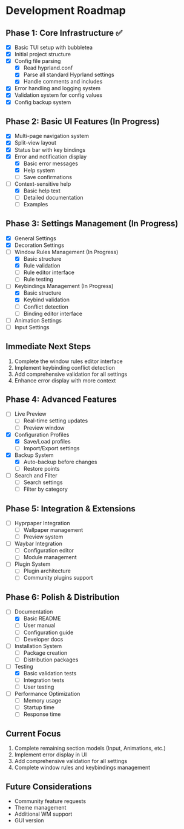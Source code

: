 # Development Roadmap

## Phase 1: Core Infrastructure ✅

- [x] Basic TUI setup with bubbletea
- [x] Initial project structure
- [x] Config file parsing
  - [x] Read hyprland.conf
  - [x] Parse all standard Hyprland settings
  - [x] Handle comments and includes
- [x] Error handling and logging system
- [x] Validation system for config values
- [x] Config backup system

## Phase 2: Basic UI Features (In Progress)

- [x] Multi-page navigation system
- [x] Split-view layout
- [x] Status bar with key bindings
- [x] Error and notification display
  - [x] Basic error messages
  - [x] Help system
  - [ ] Save confirmations
- [ ] Context-sensitive help
  - [x] Basic help text
  - [ ] Detailed documentation
  - [ ] Examples

## Phase 3: Settings Management (In Progress)

- [x] General Settings
- [x] Decoration Settings
- [ ] Window Rules Management (In Progress)
  - [x] Basic structure
  - [x] Rule validation
  - [ ] Rule editor interface
  - [ ] Rule testing
- [ ] Keybindings Management (In Progress)
  - [x] Basic structure
  - [x] Keybind validation
  - [ ] Conflict detection
  - [ ] Binding editor interface
- [ ] Animation Settings
- [ ] Input Settings

## Immediate Next Steps
1. Complete the window rules editor interface
2. Implement keybinding conflict detection
3. Add comprehensive validation for all settings
4. Enhance error display with more context

## Phase 4: Advanced Features

- [ ] Live Preview
  - [ ] Real-time setting updates
  - [ ] Preview window
- [x] Configuration Profiles
  - [x] Save/Load profiles
  - [ ] Import/Export settings
- [x] Backup System
  - [x] Auto-backup before changes
  - [ ] Restore points
- [ ] Search and Filter
  - [ ] Search settings
  - [ ] Filter by category

## Phase 5: Integration & Extensions

- [ ] Hyprpaper Integration
  - [ ] Wallpaper management
  - [ ] Preview system
- [ ] Waybar Integration
  - [ ] Configuration editor
  - [ ] Module management
- [ ] Plugin System
  - [ ] Plugin architecture
  - [ ] Community plugins support

## Phase 6: Polish & Distribution

- [ ] Documentation
  - [x] Basic README
  - [ ] User manual
  - [ ] Configuration guide
  - [ ] Developer docs
- [ ] Installation System
  - [ ] Package creation
  - [ ] Distribution packages
- [ ] Testing
  - [x] Basic validation tests
  - [ ] Integration tests
  - [ ] User testing
- [ ] Performance Optimization
  - [ ] Memory usage
  - [ ] Startup time
  - [ ] Response time

## Current Focus
1. Complete remaining section models (Input, Animations, etc.)
2. Implement error display in UI
3. Add comprehensive validation for all settings
4. Complete window rules and keybindings management

## Future Considerations

- Community feature requests
- Theme management
- Additional WM support
- GUI version
